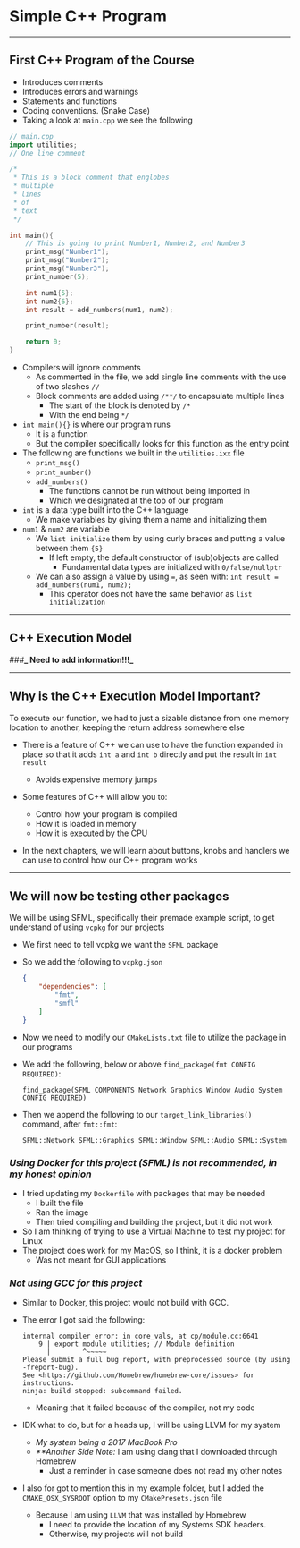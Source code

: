 # Simple C++ Program

---

## First C++ Program of the Course

- Introduces comments
- Introduces errors and warnings
- Statements and functions
- Coding conventions. (Snake Case)
- Taking a look at `main.cpp` we see the following

```c++
// main.cpp
import utilities;
// One line comment

/*
 * This is a block comment that englobes
 * multiple
 * lines
 * of
 * text
 */

int main(){
    // This is going to print Number1, Number2, and Number3
    print_msg("Number1");
    print_msg("Number2");
    print_msg("Number3");
    print_number(5);

    int num1{5};
    int num2{6};
    int result = add_numbers(num1, num2);

    print_number(result);

    return 0;
}
```

- Compilers will ignore comments
    - As commented in the file, we add single line comments with the use of two slashes `//`
    - Block comments are added using `/**/` to encapsulate multiple lines
        - The start of the block is denoted by `/*`
        - With the end being `*/`
- `int main(){}` is where our program runs
    - It is a function
    - But the compiler specifically looks for this function as the entry point
- The following are functions we built in the `utilities.ixx` file
    - `print_msg()`
    - `print_number()`
    - `add_numbers()`
        - The functions cannot be run without being imported in
        - Which we designated at the top of our program
- `int` is a data type built into the C++ language
    - We make variables by giving them a name and initializing them
- `num1` & `num2` are variable
    - We `list initialize` them by using curly braces and putting a value between them `{5}`
        - If left empty, the default constructor of (sub)objects are called
            - Fundamental data types are initialized with `0/false/nullptr`
    - We can also assign a value by using `=`, as seen with: `int result = add_numbers(num1, num2);`
        - This operator does not have the same behavior as `list initialization`

---

## C++ Execution Model

###**_ Need to add information!!!_**

---

## Why is the C++ Execution Model Important?

To execute our function, we had to just a sizable distance from one memory location to another, keeping the return address somewhere else

- There is a feature of C++ we can use to have the function expanded in place so that it adds `int a` and `int b` directly and put the result in `int result`
    - Avoids expensive memory jumps

- Some features of C++ will allow you to:
    - Control how your program is compiled
    - How it is loaded in memory
    - How it is executed by the CPU

- In the next chapters, we will learn about buttons, knobs and handlers we can use to control how our C++ program works

---

## We will now be testing other packages

We will be using SFML, specifically their premade example script, to get understand of using `vcpkg` for our projects

- We first need to tell vcpkg we want the `SFML` package
- So we add the following to `vcpkg.json`

    ```json
    {
        "dependencies": [
            "fmt",
            "smfl"
        ]
    }
    ```

- Now we need to modify our `CMakeLists.txt` file to utilize the package in our programs
- We add the following, below or above `find_package(fmt CONFIG REQUIRED)`:

    ```text
    find_package(SFML COMPONENTS Network Graphics Window Audio System CONFIG REQUIRED)
    ```

- Then we append the following to our `target_link_libraries()` command, after `fmt::fmt`:

    ```text
    SFML::Network SFML::Graphics SFML::Window SFML::Audio SFML::System
    ```

### **_Using Docker for this project (SFML) is not recommended, in my honest opinion_**

- I tried updating my `Dockerfile` with packages that may be needed
    - I built the file
    - Ran the image
    - Then tried compiling and building the project, but it did not work
- So I am thinking of trying to use a Virtual Machine to test my project for Linux
- The project does work for my MacOS, so I think, it is a docker problem
    - Was not meant for GUI applications

### **_Not using GCC for this project_**

- Similar to Docker, this project would not build with GCC.
- The error I got said the following:
    ```commandline
    internal compiler error: in core_vals, at cp/module.cc:6641
        9 | export module utilities; // Module definition
          |        ^~~~~~
    Please submit a full bug report, with preprocessed source (by using -freport-bug).
    See <https://github.com/Homebrew/homebrew-core/issues> for instructions.
    ninja: build stopped: subcommand failed.
    ```
    - Meaning that it failed because of the compiler, not my code
- IDK what to do, but for a heads up, I will be using LLVM for my system
    - _My system being a 2017 MacBook Pro_
    - _**Another Side Note:_ I am using clang that I downloaded through Homebrew
        - Just a reminder in case someone does not read my other notes

- I also for got to mention this in my example folder, but I added the `CMAKE_OSX_SYSROOT` option to my `CMakePresets.json` file
    - Because I am using `LLVM` that was installed by Homebrew
        - I need to provide the location of my Systems SDK headers.
        - Otherwise, my projects will not build
